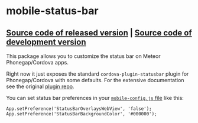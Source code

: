 # mobile-status-bar
[Source code of released version](https://github.com/meteor/meteor/tree/master/packages/mobile-status-bar) | [Source code of development version](https://github.com/meteor/meteor/tree/master/packages/mobile-status-bar)
---

This package allows you to customize the status bar on Meteor
Phonegap/Cordova apps.

Right now it just exposes the standard `cordova-plugin-statusbar` plugin for
Phonegap/Cordova with some defaults. For the extensive documentation see the
original [plugin
repo](https://github.com/apache/cordova-plugin-statusbar/blob/master/doc/index.md).

You can set status bar preferences in your [`mobile-config.js` file](http://docs.meteor.com/#mobileconfigjs) like this:

```
App.setPreference('StatusBarOverlaysWebView', 'false');
App.setPreference('StatusBarBackgroundColor', '#000000');
```